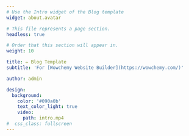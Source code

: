 ```yaml
---
# Use the Intro widget of the Blog template
widget: about.avatar

# This file represents a page section.
headless: true

# Order that this section will appear in.
weight: 10

title: ✏️ Blog Template
subtitle: 'For [Wowchemy Website Builder](https://wowchemy.com/)'

author: admin

design:
  background:
    color: '#090a0b'
    text_color_light: true
    video:
      path: intro.mp4
#  css_class: fullscreen
---
```

